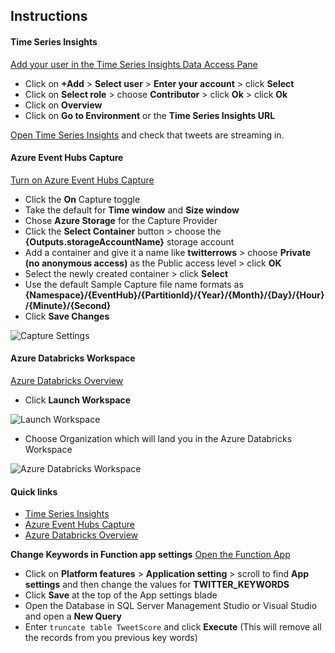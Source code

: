 ## Instructions

#### Time Series Insights
[Add your user in the Time Series Insights Data Access Pane]({Outputs.dataAccessPaneUrl})

 * Click on **+Add** > **Select user** > **Enter your account** > click **Select**
 * Click on **Select role** > choose **Contributor** > click **Ok** > click **Ok**
 * Click on **Overview**
 * Click on **Go to Environment** or the **Time Series Insights URL**
 
 [Open Time Series Insights](https://insights.timeseries.azure.com/) and check that tweets are streaming in. 

 #### Azure Event Hubs Capture
[Turn on Azure Event Hubs Capture]({Outputs.ehCapture})

 * Click the **On** Capture toggle
 * Take the default for **Time window** and **Size window**
 * Chose **Azure Storage** for the Capture Provider
 * Click the **Select Container** button > choose the **{Outputs.storageAccountName}** storage account
 * Add a container and give it a name like **twitterrows** > choose **Private (no anonymous access)** as the Public access level > click **OK**
 * Select the newly created container > click **Select**
 * Use the default Sample Capture file name formats as **{Namespace}/{EventHub}/{PartitionId}/{Year}/{Month}/{Day}/{Hour}/{Minute}/{Second}**
 * Click **Save Changes**

![Capture Settings](https://raw.githubusercontent.com/MicrosoftDocs/azure-docs/master/articles/iot-edge/media/tutorial-simulate-device-linux/docker-ps.png)

#### Azure Databricks Workspace
[Azure Databricks Overview]({Outputs.databricksOverviewUrl})

* Click **Launch Workspace**

![Launch Workspace](https://raw.githubusercontent.com/MicrosoftDocs/azure-docs/master/articles/iot-edge/media/tutorial-simulate-device-linux/docker-ps.png)

* Choose Organization which will land you in the Azure Databricks Workspace

![Azure Databricks Workspace](https://raw.githubusercontent.com/MicrosoftDocs/azure-docs/master/articles/iot-edge/media/tutorial-simulate-device-linux/docker-ps.png)

#### Quick links
* [Time Series Insights](https://insights.timeseries.azure.com/)
* [Azure Event Hubs Capture]({Outputs.ehCapture})
* [Azure Databricks Overview]({Outputs.databricksOverviewUrl})

**Change Keywords in Function app settings**
[Open the Function App](https://ms.portal.azure.com/?flight=1#blade/WebsitesExtension/FunctionsIFrameBlade/id/%2Fsubscriptions%2F{SubscriptionId}%2FresourceGroups%2F{ProjectName}%2Fproviders%2FMicrosoft.Web%2Fsites%2F{Outputs.functionAppName})

 * Click on **Platform features** > **Application setting** > scroll to find **App settings** and then change the values for **TWITTER_KEYWORDS**
 * Click **Save** at the top of the App settings blade
 * Open the Database in SQL Server Management Studio or Visual Studio and open a **New Query**
 * Enter ```truncate table TweetScore``` and click **Execute** (This will remove all the records from you previous key words)